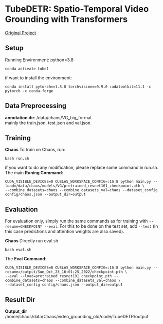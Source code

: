 # TubeDETR: Spatio-Temporal Video Grounding with Transformers

[Original Project](https://github.com/antoyang/TubeDETR)  

## Setup
Running Environment:   python=3.8  
```
conda activate tube1
```  
if want to install the environment:

```
conda install pytorch==1.8.0 torchvision==0.9.0 cudatoolkit=11.1 -c pytorch -c conda-forge
```

## Data Preprocessing
**annotation dir**:  /data/chaos/VG_big_format  
mainly the train.json, test.json and val.json.

## Training

**Chaos** To train on Chaos, run:
```
bash run.sh
```
if you want to do any modification, please replace some command in run.sh. The main **Runing Command**: 
```
CUDA_VISIBLE_DEVICES=0 CUBLAS_WORKSPACE_CONFIG=:16:8 python main.py --load=/data/chaos/models/VG/pretrained_resnet101_checkpoint.pth \
--combine_datasets=chaos --combine_datasets_val=chaos --dataset_config config/chaos.json --output_dir=output

```

## Evaluation
For evaluation only, simply run the same commands as for training with `--resume=CHECKPOINT --eval`. 
For this to be done on the test set, add `--test` (in this case predictions and attention weights are also saved).

**Chaos** Directly run eval.sh  
```
bash eval.sh
```
The **Eval Command**:
```
CUDA_VISIBLE_DEVICES=0 CUBLAS_WORKSPACE_CONFIG=:16:8 python main.py --resume=/output/Sun_Oct_23_16:01:25_2022/checkpoint.pth \
--eval --load=pretrained_resnet101_checkpoint.pth --combine_datasets=chaos --combine_datasets_val=chaos \
--dataset_config config/chaos.json --output_dir=output
```

## Result Dir
**Output_dir**  
/home/chaos/data/Chaos/video_grounding_old/code/TubeDETR/output   